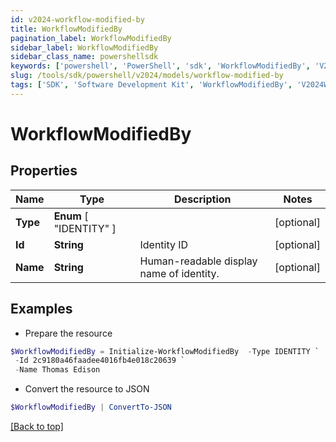 ```yaml
---
id: v2024-workflow-modified-by
title: WorkflowModifiedBy
pagination_label: WorkflowModifiedBy
sidebar_label: WorkflowModifiedBy
sidebar_class_name: powershellsdk
keywords: ['powershell', 'PowerShell', 'sdk', 'WorkflowModifiedBy', 'V2024WorkflowModifiedBy'] 
slug: /tools/sdk/powershell/v2024/models/workflow-modified-by
tags: ['SDK', 'Software Development Kit', 'WorkflowModifiedBy', 'V2024WorkflowModifiedBy']
---
```



# WorkflowModifiedBy

## Properties

Name | Type | Description | Notes
------------ | ------------- | ------------- | -------------
**Type** |  **Enum** [  "IDENTITY" ] |  | [optional] 
**Id** | **String** | Identity ID | [optional] 
**Name** | **String** | Human-readable display name of identity. | [optional] 

## Examples

- Prepare the resource
```powershell
$WorkflowModifiedBy = Initialize-WorkflowModifiedBy  -Type IDENTITY `
 -Id 2c9180a46faadee4016fb4e018c20639 `
 -Name Thomas Edison
```

- Convert the resource to JSON
```powershell
$WorkflowModifiedBy | ConvertTo-JSON
```


[[Back to top]](#) 

